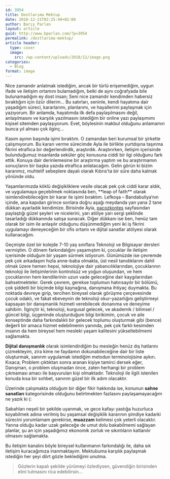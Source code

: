 ```yaml
---
id: 3954
title: Dostlarıma Mektup
date: 2018-12-21T02:25:49+02:00
author: Barış Parlan
layout: article
guid: http://www.bparlan.com/?p=3954
permalink: /dostlarima-mektup/
article header:
  type: cover
  image:
    src: /wp-content/uploads/2018/12/image.png
categories:
  - Blog
format: image
---
```


Nice zamandır anlatmak istediğim, ancak bir türlü erişemediğim, uygun ifade ve iletişim ortamını bulamadığım, belki de aynı coğrafyada bile bulunamadığım ey dost insan; Seni nice zamandır kendimden habersiz bıraktığım için özür dilerim... Bu satırları, seninle, kendi hayatıma dair yaşadığım süreci, kararlarımı, planlarımı, ve hayallerimi paylaşmak için yazıyorum. Bir anlamda, hayatımda ilk defa paylaşılmasını değil, anlaşılmasını ve karşılık yazılmasını istediğim bir online yazı paylaşımımı kişisel sitemden paylaşıyorum. Evet, böylesinin makbul olduğunu anlamamın bunca yıl alması çok ilginç...

Kasım ayının başında işimi bıraktım. O zamandan beri kurumsal bir şirkette çalışmıyorum. Bu kararı verme sürecimde Ayla ile birlikte yurtdışına taşınma fikrini etraflıca bir değerlendirdik, araştırdık. Araştırırken, iletişim içerisinde bulunduğumuz insanlarda seküler göç konusuna ciddi bir ilgi olduğunu fark ettik. Konuya dair derinlemesine bir araştırma yaptım ve bu araştırmamın sonuçlarını bir başka yazıda etraflıca anlatacağım. Gelin görün ki bizim kararımız, muhtelif sebeplere dayalı olarak Kıbrıs&#8217;ta bir süre daha kalmak yönünde oldu.

Yaşamlarımızda köklü değişikliklere vesile olacak pek çok ciddi karar aldık, ve uygulamaya geçebilmek noktasında ben, \*\*leap of faith\*\* olarak isimlendirebileceğim bir karar ile işimi bıraktım. Lefkoşa &#8211; Bandabuliya&#8217;nın içinde, ana kapıdan girince sonlara doğru aşağı meydanda yan yana 2 tane dükkan ayarladık kendimize. Birisinde Ayla, <a rel="noreferrer noopener" aria-label="pacozkontes (opens in a new tab)" href="http://www.facebook.com/pacozkontes" target="_blank">pacozkontes</a> sayfasından paylaştığı güzel şeyleri ve nicelerini, yarı atölye yarı sergi şeklinde tasarladığı dükkanında satışa sunacak. Diğer dükkanı ise ben, henüz tam olarak bir isim ile anlaşılır olduğunu düşünmediğim yeni iki iş fikrini uygulamayı deneyeceğim bir ofis ortamı ve dijital sanatlar atölyesi olarak kullanacağım.

Geçmişte özel bir kolejde 7-10 yaş sınıflara Teknoloji ve Bilgisayar dersleri vermiştim. O dönem farkındalığını yaşamıştım ki, çocuklar ile iletişim içerisinde olduğum bir yaşam sürmek istiyorum. Günümüzde ise çevremde pek çok arkadaşım hızla anne-baba olmakta, üst nesil tanıdıklarım dahil olmak üzere hemen hepsi, teknolojiye dair yabancılıklarından, çocuklarının teknoloji ile iletişimlerinin kontrolsüz ve yoğun oluşundan, ve hem çocuklarının hem kendilerinin uzun vade geleceğine dair kaygılarından bahsetmekteler. Gerek çevrem, gerekse toplumun hatırısayılır bir bölümü, çok şiddetli bir biçimde bilgi kaynağına, danışmana ihtiyaç duymakta. Bu noktada devreye girip, tercihen bireysel olarak görüşme çerçevesinde çocuk odaklı, ve fakat ebeveynin de teknoloji okur-yazarlığını geliştirmeyi kapsayan bir danışmanlık hizmeti verebilecek donanıma ve deneyime sahibim. İlginçtir ki, teknoloji, kurgusal gelecek, ve akademik / bilimsel / güncel bilgi, üçgeninde oluşturduğum bilgi birikimim, çocuk ve aile konseptinde daha farkındalıklı bir gelecek toplumu oluşturmak gibi (bence) değerli bir amaca hizmet edebilmenin yanında, pek çok farklı kesimden insanın da hem bireysel hem mesleki yaşam kalitesini yükseltebilmemi sağlamakta.

**Dijital danışmanlık** olarak isimlendirdiğim bu mesleğin henüz dış hatlarını çizmekteyim, zira kime ne faydamın dokunabileceğine dair bir liste oluşturmak, sanırım uygulamak istediğim metodun terminolojisine aykırı. Kısaca; Problem çıktıktan sonra aranan kişiye tamirci dersek eğer, Danışman, o problem oluşmadan önce, zaten herhangi bir problem çıkmaması amacı ile başvurulan kişi olmaktadır. Teknoloji ile ilgili istenilen konuda kısa bir sohbet, sanırım güzel bir ilk adım olacaktır.  


Üzerinde çalışmakta olduğum bir diğer fikir hakkında ise, konunun **sahne sanatları** kategorisinde olduğunu belirtmekten fazlasını paylaşamayacağım ne yazık ki (:  


Sabahları neşeli bir şekilde uyanmak, ve gece kafayı yastığa huzurluca koyabilmek adına verilmiş bu yaşamsal değişiklik kararının şimdiye kadarki sürecini yorumlamam gerekirse, **muazzam** kelimesi çok yeterli olacaktır. Yarına olduğu kadar uzak geleceğe de umut dolu bakabilmemi sağlayan planlar, şu an için yaşadığımız ekonomik zorluk ve sıkıntıların katlanılır olmasını sağlamakta.

Bu iletişim kanalını böyle bireysel kullanmanın farkındalığı ile, daha sık iletişim kuracağımıza inanmaktayım. Mektubuma karşılık paylaşmak istediğin her şeyi dört gözle beklediğimi unutma.  

<blockquote class="wp-block-quote">
  <p>
    Gözlerin kapalı şekilde yürümeyi özlediysen, güvendiğin birisinden elini tutmasını rica edebilirsin...
  </p>
</blockquote>